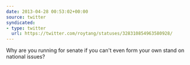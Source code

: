 ```yaml
---
date: 2013-04-28 00:53:02+00:00
source: twitter
syndicated:
- type: twitter
  url: https://twitter.com/roytang/statuses/328310854963580928/
---
```


Why are you running for senate if you can't even form your own stand on national issues?